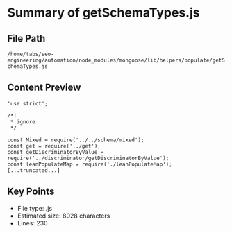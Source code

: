 # Summary of getSchemaTypes.js
  
## File Path
`/home/tabs/seo-engineering/automation/node_modules/mongoose/lib/helpers/populate/getSchemaTypes.js`

## Content Preview
```
'use strict';

/*!
 * ignore
 */

const Mixed = require('../../schema/mixed');
const get = require('../get');
const getDiscriminatorByValue = require('../discriminator/getDiscriminatorByValue');
const leanPopulateMap = require('./leanPopulateMap');
[...truncated...]
```

## Key Points
- File type: .js
- Estimated size: 8028 characters
- Lines: 230
